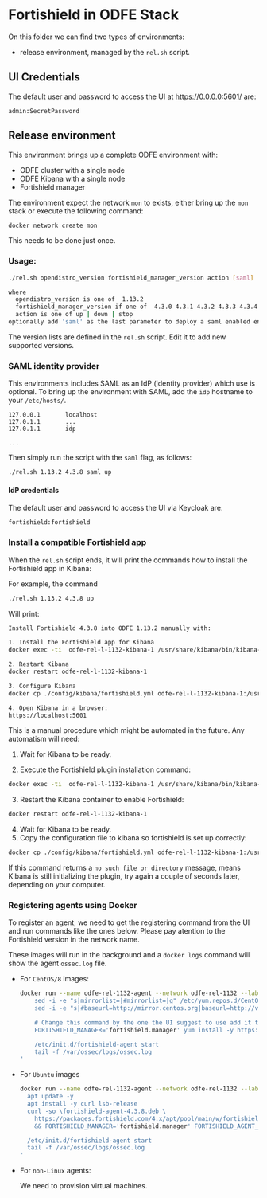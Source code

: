 # Fortishield in ODFE Stack

On this folder we can find two types of environments:

 * release environment, managed by the `rel.sh` script.
 <!-- * prerelease environment managed by the `pre.sh` script. -->

##  UI Credentials

The default user and password to access the UI at https://0.0.0.0:5601/ are:

```
admin:SecretPassword
```

## Release environment

This environment brings up a complete ODFE environment with:
 - ODFE cluster with a single node
 - ODFE Kibana with a single node
 - Fortishield manager

The environment expect the network `mon` to exists, either bring up the
`mon` stack or execute the following command:

```bash
docker network create mon
```

This needs to be done just once.

### Usage:

```bash
./rel.sh opendistro_version fortishield_manager_version action [saml]

where
  opendistro_version is one of  1.13.2
  fortishield_manager_version if one of  4.3.0 4.3.1 4.3.2 4.3.3 4.3.4 4.3.5 4.3.6 4.3.7 4.3.8
  action is one of up | down | stop
optionally add 'saml' as the last parameter to deploy a saml enabled environment
```

The version lists are defined in the `rel.sh` script. Edit it to add new
supported versions.

### SAML identity provider


This environments includes SAML as an IdP (identity provider) which use is optional.
To bring up the environment with SAML, add the `idp` hostname to your `/etc/hosts/`.

```apacheconf
127.0.0.1       localhost
127.0.1.1       ...
127.0.1.1       idp

...
```

Then simply run the script with the `saml` flag, as follows:

```bash
./rel.sh 1.13.2 4.3.8 saml up
```
####  IdP credentials

The default user and password to access the UI via Keycloak are:

```
fortishield:fortishield
```

### Install a compatible Fortishield app

When the `rel.sh` script ends, it will print the commands how to install the 
Fortishield app in Kibana:

For example, the command

```bash
./rel.sh 1.13.2 4.3.8 up
```

Will print:

```bash
Install Fortishield 4.3.8 into ODFE 1.13.2 manually with:

1. Install the Fortishield app for Kibana
docker exec -ti  odfe-rel-l-1132-kibana-1 /usr/share/kibana/bin/kibana-plugin install https://packages.fortishield.com/4.x/ui/kibana/fortishield_kibana-4.3.8_7.10.2-1.zip

2. Restart Kibana
docker restart odfe-rel-l-1132-kibana-1

3. Configure Kibana
docker cp ./config/kibana/fortishield.yml odfe-rel-l-1132-kibana-1:/usr/share/kibana/data/fortishield/config/

4. Open Kibana in a browser:
https://localhost:5601
```

This is a manual procedure which might be automated in the future. Any 
automatism will need:

1. Wait for Kibana to be ready.

2. Execute the Fortishield plugin installation command:

```bash
docker exec -ti  odfe-rel-l-1132-kibana-1 /usr/share/kibana/bin/kibana-plugin install https://packages.fortishield.com/4.x/ui/kibana/fortishield_kibana-4.3.8_7.10.2-1.zip
```

3. Restart the Kibana container to enable Fortishield:

```bash
docker restart odfe-rel-l-1132-kibana-1
```

4. Wait for Kibana to be ready.
5. Copy the configuration file to kibana so fortishield is set up correctly:

```bash
docker cp ./config/kibana/fortishield.yml odfe-rel-l-1132-kibana-1:/usr/share/kibana/data/fortishield/config/
```

If this command returns a `no such file or directory` message, means Kibana is 
still initializing the plugin, try again a couple of seconds later, depending 
on your computer.

### Registering agents using Docker

To register an agent, we need to get the registering command from the UI and 
run commands like the ones below. Please pay atention to the Fortishield version in 
the network name.

These images will run in the background and a `docker logs` command will show 
the agent `ossec.log` file.

- For `CentOS/8` images:
  ```bash
  docker run --name odfe-rel-1132-agent --network odfe-rel-1132 --label com.docker.compose.project=odfe-rel-1132 -d centos:8 bash -c '
      sed -i -e "s|mirrorlist=|#mirrorlist=|g" /etc/yum.repos.d/CentOS-*
      sed -i -e "s|#baseurl=http://mirror.centos.org|baseurl=http://vault.centos.org|g" /etc/yum.repos.d/CentOS-*

      # Change this command by the one the UI suggest to use add it the -y and remove the sudo
      FORTISHIELD_MANAGER='fortishield.manager' yum install -y https://packages.fortishield.com/4.x/yum5/x86_64/fortishield-agent-4.3.8-1.el5.x86_64.rpm

      /etc/init.d/fortishield-agent start
      tail -f /var/ossec/logs/ossec.log
  '
  ```

- For `Ubuntu` images
  ```bash
  docker run --name odfe-rel-1132-agent --network odfe-rel-1132 --label com.docker.compose.project=odfe-rel-1132 -d ubuntu:20.04 bash -c '
    apt update -y
    apt install -y curl lsb-release
    curl -so \fortishield-agent-4.3.8.deb \
      https://packages.fortishield.com/4.x/apt/pool/main/w/fortishield-agent/fortishield-agent_4.3.8-1_amd64.deb \
      && FORTISHIELD_MANAGER='fortishield.manager' FORTISHIELD_AGENT_GROUP='default' dpkg -i ./fortishield-agent-4.3.8.deb

    /etc/init.d/fortishield-agent start
    tail -f /var/ossec/logs/ossec.log
  '
  ```

- For `non-Linux` agents:
  
  We need to provision virtual machines.
